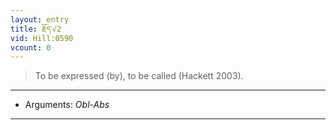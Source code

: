 ```yaml
---
layout: entry
title: རྗོད་√2
vid: Hill:0590
vcount: 0
---
```

> To be expressed (by), to be called (Hackett 2003)\.

---
* Arguments: _Obl-Abs_

---


